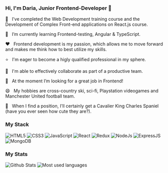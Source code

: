 ### Hi, I'm Daria, Junior Frontend-Developer 👋

🔭  &nbsp; I’ve completed the Web Development training course and the Development of Complex Front-end applications on React.js course.

🌱  &nbsp; I’m currently learning Frontend-testing, Angular & TypeScript.

❤️  &nbsp; Frontend development is my passion, which allows me to move forward and makes me think how to best utilize my skills.

⭐  &nbsp; I'm eager to become a higly qualified professional in my sphere.

👯  &nbsp; I'm able to effectively collaborate as part of a productive team.

🤔  &nbsp; At the moment I’m looking for a great job in Frontend!

😄  &nbsp; My hobbies are cross-country ski, sci-fi, Playstation videogames and Manchester United football team.

🐶  &nbsp; When I find a position, I'll certainly get a Cavalier King Charles Spaniel (have you ever seen how cute they are?).


### My Stack
![HTML5](https://img.shields.io/badge/HTML5-E34F26?style=for-the-badge&logo=html5&logoColor=white)
![CSS3](https://img.shields.io/badge/CSS3-1572B6?style=for-the-badge&logo=css3&logoColor=white)
![JavaScript](https://img.shields.io/badge/JavaScript-F7DF1E?style=for-the-badge&logo=javascript&logoColor=black)
![React](https://img.shields.io/badge/React-20232A?style=for-the-badge&logo=react&logoColor=61DAFB)
![Redux](https://img.shields.io/badge/Redux-593D88?style=for-the-badge&logo=redux&logoColor=white)
![NodeJs](https://img.shields.io/badge/Node.js-43853D?style=for-the-badge&logo=node.js&logoColor=white)
![ExpressJS](https://img.shields.io/badge/Express.js-404D59?style=for-the-badge)
![MongoDB](https://img.shields.io/badge/MongoDB-4EA94B?style=for-the-badge&logo=mongodb&logoColor=white)

### My Stats
![Github Stats](https://github-readme-stats.vercel.app/api?username=dariaovch&theme=blue-green) 
![Most used languages](https://github-readme-stats.vercel.app/api/top-langs/?username=dariaovch&theme=blue-green)
